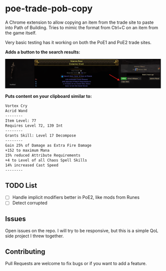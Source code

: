 # poe-trade-pob-copy
A Chrome extension to allow copying an item from the trade site to paste into Path of Building.
Tries to mimic the format from Ctrl+C on an item from the game itself.

Very basic testing has it working on both the PoE1 and PoE2 trade sites.

**Adds a button to the search results:**

![](./screenshot.png)

**Puts content on your clipboard similar to:**

```
Vortex Cry
Acrid Wand
--------
Item Level: 77
Requires Level 72, 139 Int
--------
Grants Skill: Level 17 Decompose
--------
Gain 25% of Damage as Extra Fire Damage
+152 to maximum Mana
15% reduced Attribute Requirements
+4 to Level of all Chaos Spell Skills
14% increased Cast Speed
--------
```

## TODO List

- [ ] Handle implicit modifiers better in PoE2, like mods from Runes
- [ ] Detect corrupted

## Issues

Open issues on the repo. I will try to be responsive, but this is a simple QoL side project I threw together.

## Contributing

Pull Requests are welcome to fix bugs or if you want to add a feature.